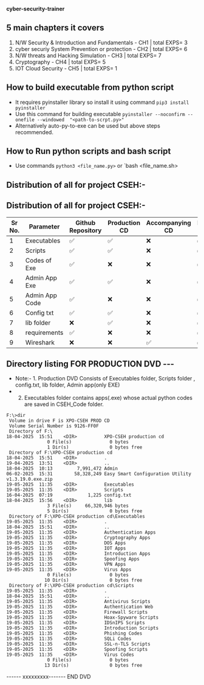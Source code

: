 **cyber-security-trainer**

## 5 main chapters it covers
1. N/W Security & Introduction and Fundamentals   -  CH1 | total EXPS= 3
2. cyber securiy System Prevention or protection  -  CH2 | total EXPS= 6
3. N/W threats and Hacking Simulation             -  CH3 | total EXPS= 7
4. Cryptography                                   -  CH4 | total EXPS= 5
5. IOT Cloud Security                             -  CH5 | total EXPS= 1

## How to build executable from python script

- It requires pyinstaller library so install it using command `pip3 install pyinstaller`
- Use this command for building executable `pyinstaller --noconfirm --onefile --windowed  "<path-to-scrpt.py>"`
- Alternatively auto-py-to-exe can be used but above steps recommended.

## How to Run python scripts and bash script

- Use commands `python3 <file_name.py>` or `bash <file_name.sh>

## Distribution of all for project CSEH:-

## Distribution of all for project CSEH:-

| Sr No. | Parameter     | Github Repository | Production CD | Accompanying CD | Project CD |
|--------|---------------|-------------------|---------------|-----------------|------------|
|   1    | Executables   |      ✅           |      ✅       |       ❌        |     ✅     |
|   2    | Scripts       |      ✅           |      ✅       |       ❌        |     ✅     |
|   3    | Codes of Exe  |      ✅           |      ❌       |       ❌        |     ✅     |
|   4    | Admin App Exe |      ✅           |      ✅       |       ❌        |     ✅     |
|   5    | Admin App Code|      ✅           |      ❌       |       ❌        |     ✅     |
|   6    | Config txt    |      ✅           |      ✅       |       ❌        |     ✅     |
|   7    | lib folder    |      ❌           |      ✅       |       ❌        |     ✅     |
|   8    | requirements  |      ✅           |      ❌       |       ❌        |     ✅     |
|   9    | Wireshark     |      ❌           |      ❌       |       ✅        |     ✅     |


## Directory listing FOR PRODUCTION DVD ---
- Note:- 1. Production DVD Consists of Executables folder, Scripts folder , config.txt, lib folder, Admin app(only EXE)
- 2. Executables folder contains apps(.exe) whose actual python codes are saved in CSEH_Code folder. 
```
F:\>dir
 Volume in drive F is XPO-CSEH PROD CD
 Volume Serial Number is 9126-FF0F
 Directory of F:\
18-04-2025  15:51    <DIR>          XPO-CSEH production cd
               0 File(s)              0 bytes
               1 Dir(s)               0 bytes free
 Directory of F:\XPO-CSEH production cd
18-04-2025  15:51    <DIR>          .
19-04-2025  13:51    <DIR>          ..
18-04-2025  10:13         7,991,472 Admin
06-02-2025  15:31        58,328,249 Easy Smart Configuration Utility v1.3.19.0.exe.zip
19-05-2025  11:35    <DIR>          Executables
19-05-2025  11:35    <DIR>          Scripts
16-04-2025  07:19             1,225 config.txt
18-04-2025  15:56    <DIR>          lib
               3 File(s)     66,320,946 bytes
               5 Dir(s)               0 bytes free
 Directory of F:\XPO-CSEH production cd\Executables
19-05-2025  11:35    <DIR>          .
18-04-2025  15:51    <DIR>          ..
19-05-2025  11:35    <DIR>          Authentication Apps
19-05-2025  11:35    <DIR>          Cryptography Apps
19-05-2025  11:35    <DIR>          DOS Apps
19-05-2025  11:35    <DIR>          IOT Apps
19-05-2025  11:35    <DIR>          Introduction Apps
19-05-2025  11:35    <DIR>          Spoofing Apps
19-05-2025  11:35    <DIR>          VPN Apps
19-05-2025  11:35    <DIR>          Virus Apps
               0 File(s)              0 bytes
              10 Dir(s)               0 bytes free
 Directory of F:\XPO-CSEH production cd\Scripts
19-05-2025  11:35    <DIR>          .
18-04-2025  15:51    <DIR>          ..
19-05-2025  11:35    <DIR>          Antivirus Scripts
19-05-2025  11:35    <DIR>          Authentication Web
19-05-2025  11:35    <DIR>          Firewall Scripts
19-05-2025  11:35    <DIR>          Hoax-Spyware Scripts
19-05-2025  11:35    <DIR>          IDSnIPS Scripts
19-05-2025  11:35    <DIR>          Introduction Scripts
19-05-2025  11:35    <DIR>          Phishing Codes
19-05-2025  11:35    <DIR>          SQLi Codes
19-05-2025  11:35    <DIR>          SSL-n-TLS Scripts
19-05-2025  11:35    <DIR>          Spoofing Scripts
19-05-2025  11:35    <DIR>          Virus Codes
               0 File(s)              0 bytes
              13 Dir(s)               0 bytes free

```
  ------ xxxxxxxxx-------   END DVD            
